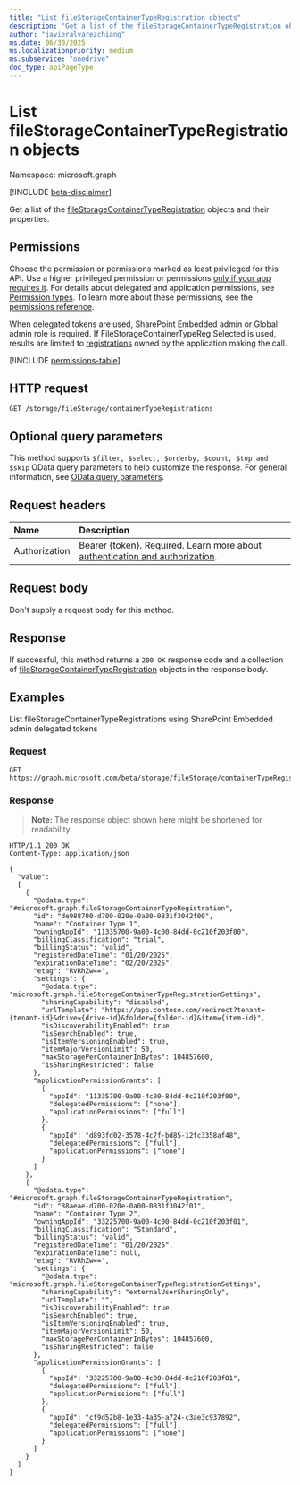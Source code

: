 ```yaml
---
title: "List fileStorageContainerTypeRegistration objects"
description: "Get a list of the fileStorageContainerTypeRegistration objects and their properties."
author: "javieralvarezchiang"
ms.date: 06/30/2025
ms.localizationpriority: medium
ms.subservice: "onedrive"
doc_type: apiPageType
---
```


# List fileStorageContainerTypeRegistration objects

Namespace: microsoft.graph

[!INCLUDE [beta-disclaimer](../../includes/beta-disclaimer.md)]

Get a list of the [fileStorageContainerTypeRegistration](../resources/filestoragecontainertyperegistration.md) objects and their properties.

## Permissions

Choose the permission or permissions marked as least privileged for this API. Use a higher privileged permission or permissions [only if your app requires it](/graph/permissions-overview#best-practices-for-using-microsoft-graph-permissions). For details about delegated and application permissions, see [Permission types](/graph/permissions-overview#permission-types). To learn more about these permissions, see the [permissions reference](/graph/permissions-reference).

When delegated tokens are used, SharePoint Embedded admin or Global admin role is required.
If FileStorageContainerTypeReg.Selected is used, results are limited to [registrations](../resources/filestoragecontainertyperegistration.md) owned by the application 
making the call.
<!-- {
  "blockType": "permissions",
  "name": "filestorage-list-containertyperegistrations-permissions"
}
-->
[!INCLUDE [permissions-table](../includes/permissions/filestorage-list-containertyperegistrations-permissions.md)]

## HTTP request

<!-- {
  "blockType": "ignored"
}
-->
``` http
GET /storage/fileStorage/containerTypeRegistrations
```

## Optional query parameters

This method supports `$filter, $select, $orderby, $count, $top and $skip` OData query parameters to help customize the response. For general information, see [OData query parameters](/graph/query-parameters).

## Request headers

|Name|Description|
|:---|:---|
|Authorization|Bearer {token}. Required. Learn more about [authentication and authorization](/graph/auth/auth-concepts).|

## Request body

Don't supply a request body for this method.

## Response

If successful, this method returns a `200 OK` response code and a collection of [fileStorageContainerTypeRegistration](../resources/filestoragecontainertyperegistration.md) objects in the response body.

## Examples

List fileStorageContainerTypeRegistrations using SharePoint Embedded admin delegated tokens
### Request

<!-- {
  "blockType": "request",
  "name": "list_filestoragecontainertyperegistration"
}
-->
``` http
GET https://graph.microsoft.com/beta/storage/fileStorage/containerTypeRegistrations
```


### Response

>**Note:** The response object shown here might be shortened for readability.
<!-- {
  "blockType": "response",
  "truncated": true,
  "@odata.type": "microsoft.graph.fileStorageContainerTypeRegistration"
}
-->
``` http
HTTP/1.1 200 OK
Content-Type: application/json

{
  "value": 
  [
    {
      "@odata.type": "#microsoft.graph.fileStorageContainerTypeRegistration",
      "id": "de988700-d700-020e-0a00-0831f3042f00",
      "name": "Container Type 1",
      "owningAppId": "11335700-9a00-4c00-84dd-0c210f203f00",
      "billingClassification": "trial",
      "billingStatus": "valid",
      "registeredDateTime": "01/20/2025",
      "expirationDateTime": "02/20/2025",
      "etag": "RVRhZw==",
      "settings": {
        "@odata.type": "microsoft.graph.fileStorageContainerTypeRegistrationSettings",
        "sharingCapability": "disabled",
        "urlTemplate": "https://app.contoso.com/redirect?tenant={tenant-id}&drive={drive-id}&folder={folder-id}&item={item-id}",
        "isDiscoverabilityEnabled": true,
        "isSearchEnabled": true,
        "isItemVersioningEnabled": true,
        "itemMajorVersionLimit": 50,
        "maxStoragePerContainerInBytes": 104857600,
        "isSharingRestricted": false
      },
      "applicationPermissionGrants": [
        {
          "appId": "11335700-9a00-4c00-84dd-0c210f203f00",
          "delegatedPermissions": ["none"],
          "applicationPermissions": ["full"]
        },
        {
          "appId": "d893fd02-3578-4c7f-bd85-12fc3358af48",
          "delegatedPermissions": ["full"],
          "applicationPermissions": ["none"]
        }
      ]
    },
    {
      "@odata.type": "#microsoft.graph.fileStorageContainerTypeRegistration",
      "id": "88aeae-d700-020e-0a00-0831f3042f01",
      "name": "Container Type 2",
      "owningAppId": "33225700-9a00-4c00-84dd-0c210f203f01",
      "billingClassification": "Standard",
      "billingStatus": "valid",
      "registeredDateTime": "01/20/2025",
      "expirationDateTime": null,
      "etag": "RVRhZw==",
      "settings": {
        "@odata.type": "microsoft.graph.fileStorageContainerTypeRegistrationSettings",
        "sharingCapability": "externalUserSharingOnly",
        "urlTemplate": "",
        "isDiscoverabilityEnabled": true,
        "isSearchEnabled": true,
        "isItemVersioningEnabled": true,
        "itemMajorVersionLimit": 50,
        "maxStoragePerContainerInBytes": 104857600,
        "isSharingRestricted": false
      },
      "applicationPermissionGrants": [
        {
          "appId": "33225700-9a00-4c00-84dd-0c210f203f01",
          "delegatedPermissions": ["full"],
          "applicationPermissions": ["full"]
        },
        {
          "appId": "cf9d52b8-1e33-4a35-a724-c3ae3c937892",
          "delegatedPermissions": ["full"],
          "applicationPermissions": ["none"]
        }
      ]
    }
  ]
}
```

